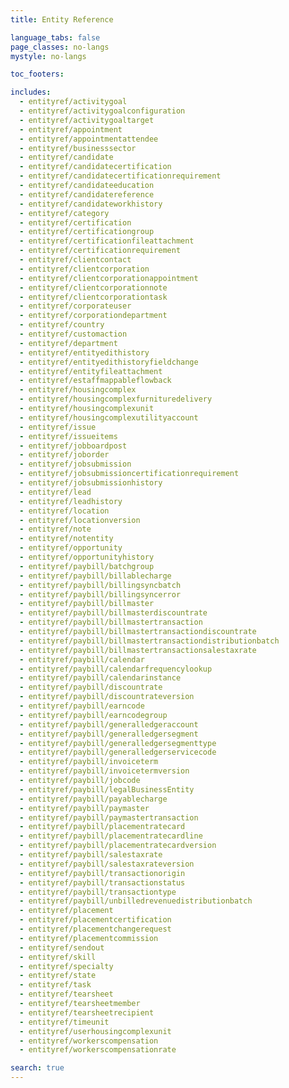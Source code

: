 ```yaml
---
title: Entity Reference

language_tabs: false
page_classes: no-langs
mystyle: no-langs

toc_footers:

includes:
  - entityref/activitygoal
  - entityref/activitygoalconfiguration
  - entityref/activitygoaltarget
  - entityref/appointment
  - entityref/appointmentattendee
  - entityref/businesssector
  - entityref/candidate
  - entityref/candidatecertification
  - entityref/candidatecertificationrequirement
  - entityref/candidateeducation
  - entityref/candidatereference
  - entityref/candidateworkhistory
  - entityref/category
  - entityref/certification
  - entityref/certificationgroup
  - entityref/certificationfileattachment
  - entityref/certificationrequirement
  - entityref/clientcontact
  - entityref/clientcorporation
  - entityref/clientcorporationappointment
  - entityref/clientcorporationnote
  - entityref/clientcorporationtask
  - entityref/corporateuser
  - entityref/corporationdepartment
  - entityref/country
  - entityref/customaction
  - entityref/department
  - entityref/entityedithistory
  - entityref/entityedithistoryfieldchange
  - entityref/entityfileattachment
  - entityref/estaffmappableflowback
  - entityref/housingcomplex
  - entityref/housingcomplexfurnituredelivery
  - entityref/housingcomplexunit
  - entityref/housingcomplexutilityaccount
  - entityref/issue
  - entityref/issueitems
  - entityref/jobboardpost
  - entityref/joborder
  - entityref/jobsubmission
  - entityref/jobsubmissioncertificationrequirement
  - entityref/jobsubmissionhistory
  - entityref/lead
  - entityref/leadhistory
  - entityref/location
  - entityref/locationversion
  - entityref/note
  - entityref/notentity
  - entityref/opportunity
  - entityref/opportunityhistory
  - entityref/paybill/batchgroup
  - entityref/paybill/billablecharge
  - entityref/paybill/billingsyncbatch
  - entityref/paybill/billingsyncerror
  - entityref/paybill/billmaster
  - entityref/paybill/billmasterdiscountrate
  - entityref/paybill/billmastertransaction
  - entityref/paybill/billmastertransactiondiscountrate
  - entityref/paybill/billmastertransactiondistributionbatch
  - entityref/paybill/billmastertransactionsalestaxrate
  - entityref/paybill/calendar
  - entityref/paybill/calendarfrequencylookup
  - entityref/paybill/calendarinstance
  - entityref/paybill/discountrate
  - entityref/paybill/discountrateversion
  - entityref/paybill/earncode
  - entityref/paybill/earncodegroup
  - entityref/paybill/generalledgeraccount
  - entityref/paybill/generalledgersegment
  - entityref/paybill/generalledgersegmenttype
  - entityref/paybill/generalledgerservicecode
  - entityref/paybill/invoiceterm
  - entityref/paybill/invoicetermversion
  - entityref/paybill/jobcode
  - entityref/paybill/legalBusinessEntity
  - entityref/paybill/payablecharge
  - entityref/paybill/paymaster
  - entityref/paybill/paymastertransaction
  - entityref/paybill/placementratecard
  - entityref/paybill/placementratecardline
  - entityref/paybill/placementratecardversion
  - entityref/paybill/salestaxrate
  - entityref/paybill/salestaxrateversion
  - entityref/paybill/transactionorigin
  - entityref/paybill/transactionstatus
  - entityref/paybill/transactiontype
  - entityref/paybill/unbilledrevenuedistributionbatch
  - entityref/placement
  - entityref/placementcertification
  - entityref/placementchangerequest
  - entityref/placementcommission
  - entityref/sendout
  - entityref/skill
  - entityref/specialty
  - entityref/state
  - entityref/task
  - entityref/tearsheet
  - entityref/tearsheetmember
  - entityref/tearsheetrecipient
  - entityref/timeunit
  - entityref/userhousingcomplexunit
  - entityref/workerscompensation
  - entityref/workerscompensationrate

search: true
---
```


